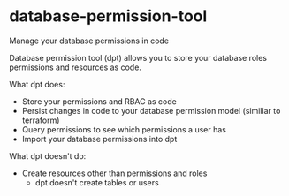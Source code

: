 # database-permission-tool
Manage your database permissions in code 

Database permission tool (dpt) allows you to store your database roles permissions and resources as code.

What dpt does:
- Store your permissions and RBAC as code
- Persist changes in code to your database permission model (similiar to terraform)
- Query permissions to see which permissions a user has
- Import your database permissions into dpt 


What dpt doesn't do:
- Create resources other than permissions and roles 
  - dpt doesn't create tables or users
